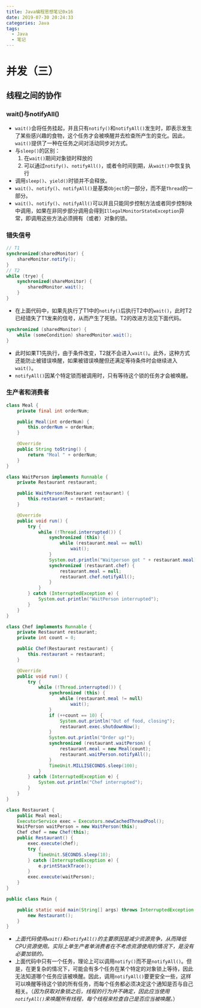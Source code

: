 ```yaml
---
title: Java编程思想笔记0x16
date: 2019-07-30 20:24:33
categories: Java
tags:
  - Java
  - 笔记
---
```


# 并发（三）

## 线程之间的协作

### wait()与notifyAll()

- `wait()`会将任务挂起，并且只有`notify()`和`notifyAll()`发生时，即表示发生了某些感兴趣的食物，这个任务才会被唤醒并去检查所产生的变化。因此，`wait()`提供了一种在任务之间对活动同步对方式。
- 与`sleep()`的区别：
  1. 在`wait()`期间对象锁时释放的
  2. 可以通过`notify()`、`notifyAll()`，或者令时间到期，从`wait()`中恢复执行
- 调用`sleep()`、`yield()`时锁并不会释放。
- `wait()`、`notify()`、`notifyAll()`是基类`Object`的一部分，而不是`Thread`的一部分。
- `wait()`、`notify()`、`notifyAll()`可以并且只能同步控制方法或者同步控制块中调用，如果在非同步部分调用会得到`IllegalMonitorStateException`异常，即调用这些方法必须拥有（或者）对象的锁。

### 错失信号

```java
// T1
synchronized(sharedMonitor) {
    shareMonitor.notify();
}
// T2
while (trye) {
    synchronized(shareMonitor) {
        sharedMonitor.wait();
    }
}
```

- 在上面代码中，如果先执行了T1中的`notify()`后执行T2中的`wait()`，此时T2已经错失了T1发来的信号，从而产生了死锁。T2的改进方法见下面代码。

```java
synchronized (sharedMonitor) {
    while (someCondition) sharedMonitor.wait();
}
```

- 此时如果T1先执行，由于条件改变，T2就不会进入`wait()`。此外，这种方式还能防止被错误唤醒，如果被错误唤醒但还满足等待条件时会继续进入`wait()`。
- `notifyAll()`因某个特定锁而被调用时，只有等待这个锁的任务才会被唤醒。

### 生产者和消费者

```java
class Meal {
    private final int orderNum;

    public Meal(int orderNum) {
        this.orderNum = orderNum;
    }

    @Override
    public String toString() {
        return "Meal " + orderNum;
    }
}

class WaitPerson implements Runnable {
    private Restaurant restaurant;

    public WaitPerson(Restaurant restaurant) {
        this.restaurant = restaurant;
    }

    @Override
    public void run() {
        try {
            while (!Thread.interrupted()) {
                synchronized (this) {
                    while (restaurant.meal == null)
                        wait(); 
                }
                System.out.println("Waitperson got " + restaurant.meal);
                synchronized (restaurant.chef) {
                    restaurant.meal = null;
                    restaurant.chef.notifyAll();
                }
            }
        } catch (InterruptedException e) {
            System.out.println("WaitPerson interrupted");
        }
    }
}

class Chef implements Runnable {
    private Restaurant restaurant;
    private int count = 0;

    public Chef(Restaurant restaurant) {
        this.restaurant = restaurant;
    }

    @Override
    public void run() {
        try {
            while (!Thread.interrupted()) {
                synchronized (this) {
                    while (restaurant.meal != null)
                        wait();
                }
                if (++count == 10) {
                    System.out.println("Out of food, closing");
                    restaurant.exec.shutdownNow();
                }
                System.out.println("Order up!");
                synchronized (restaurant.waitPerson) {
                    restaurant.meal = new Meal(count);
                    restaurant.waitPerson.notifyAll();
                }
                TimeUnit.MILLISECONDS.sleep(100);
            }
        } catch (InterruptedException e) {
            System.out.println("Chef interrupted");
        }
    }
}

class Restaurant {
    public Meal meal;
    ExecutorService exec = Executors.newCachedThreadPool();
    WaitPerson waitPerson = new WaitPerson(this);
    Chef chef = new Chef(this);
    public Restaurant() {
        exec.execute(chef);
        try {
            TimeUnit.SECONDS.sleep(10);
        } catch (InterruptedException e) {
            e.printStackTrace();
        }
        exec.execute(waitPerson);
    }
}

public class Main {

    public static void main(String[] args) throws InterruptedException {
        new Restaurant();
    }
}
```

- *上面代码使用`wait()`和`notifyAll()`的主要原因是减少资源竞争，从而降低CPU资源使用。实际上单生产者单消费者在不考虑资源使用的情况下，是没有必要加锁的。*
- 上面代码中只有一个任务，理论上可以调用`notify()`而不是`notifyAll()`。但是，在更复杂的情况下，可能会有多个任务在某个特定的对象锁上等待，因此无法知道哪个任务应该被唤醒。因此，调用`notifyAll()`要更安全一些，这样可以唤醒等待这个锁的所有任务，而每个任务都必须决定这个通知是否与自己相关。（*因为获取对象锁之后，线程的行为并不确定，因此应当使用`notifyAll()`来唤醒所有线程，每个线程来检查自己是否应当被唤醒。*）